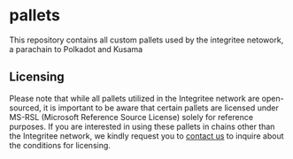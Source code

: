 # pallets

This repository contains all custom pallets used by the integritee netowork, a parachain to Polkadot and Kusama

## Licensing

Please note that while all pallets utilized in the Integritee network are open-sourced, 
it is important to be aware that certain pallets are licensed under MS-RSL (Microsoft Reference Source License) 
solely for reference purposes. 
If you are interested in using these pallets in chains other than the Integritee network, 
we kindly request you to [contact us](hello@integritee.network) to inquire about the conditions for licensing.
